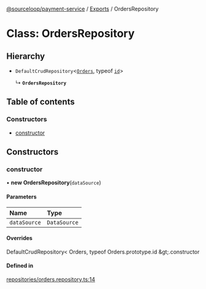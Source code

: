 [@sourceloop/payment-service](../README.md) / [Exports](../modules.md) / OrdersRepository

# Class: OrdersRepository

## Hierarchy

- `DefaultCrudRepository`<[`Orders`](Orders.md), typeof [`id`](Orders.md#id)\>

  ↳ **`OrdersRepository`**

## Table of contents

### Constructors

- [constructor](OrdersRepository.md#constructor)

## Constructors

### constructor

• **new OrdersRepository**(`dataSource`)

#### Parameters

| Name | Type |
| :------ | :------ |
| `dataSource` | `DataSource` |

#### Overrides

DefaultCrudRepository&lt;
  Orders,
  typeof Orders.prototype.id
\&gt;.constructor

#### Defined in

[repositories/orders.repository.ts:14](https://github.com/sourcefuse/loopback4-microservice-catalog/blob/bc2553587/services/payment-service/src/repositories/orders.repository.ts#L14)
